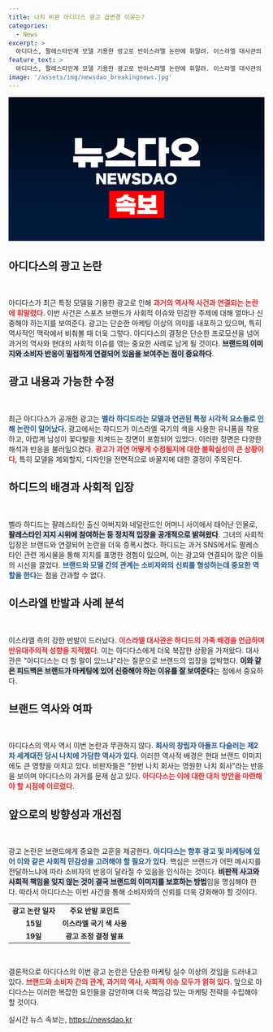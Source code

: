 ```yaml
---
title: 나치 비판 아디다스 광고 급변경 이유는?
categories:
  - News
excerpt: >
  아디다스, 팔레스타인계 모델 기용한 광고로 반이스라엘 논란에 휘말려. 이스라엘 대사관의 강력 반발 속, 광고 교체 결정. 과거 반유대주의 이력까지! 어떤 수정이 이루어질까? 클릭해서 더 알아보세요!
feature_text: >
  아디다스, 팔레스타인계 모델 기용한 광고로 반이스라엘 논란에 휘말려. 이스라엘 대사관의 강력 반발 속, 광고 교체 결정. 과거 반유대주의 이력까지! 어떤 수정이 이루어질까? 클릭해서 더 알아보세요!
image: '/assets/img/newsdao_breakingnews.jpg'
---
```


<p><img src="/assets/img/newsdao_breakingnews.jpg" alt="firstkoreanews 속보" /></p>

<h2 data-ke-size="size26">아디다스의 광고 논란</h2>

<p data-ke-size="size16">&nbsp;</p>

<p>아디다스가 최근 특정 모델을 기용한 광고로 인해 <b><span style="color: #ee2323;">과거의 역사적 사건과 연결되는 논란에 휘말렸다</span></b>. 이번 사건은 스포츠 브랜드가 사회적 이슈와 민감한 주제에 대해 얼마나 신중해야 하는지를 보여준다. 광고는 단순한 마케팅 이상의 의미를 내포하고 있으며, 특히 역사적인 맥락에서 비춰볼 때 더욱 그렇다. 아디다스의 결정은 단순한 프로모션을 넘어 과거의 역사와 현대의 사회적 이슈를 엮는 중요한 사례로 남게 될 것이다. <b><span style="background-color: #21538527;">브랜드의 이미지와 소비자 반응이 밀접하게 연결되어 있음을 보여주는 점이 중요하다</span></b>.</p>

<h2 data-ke-size="size26">광고 내용과 가능한 수정</h2>

<p data-ke-size="size16">&nbsp;</p>

<p>최근 아디다스가 공개한 광고는 <b><span style="color: #1a5490;">벨라 하디드라는 모델과 연관된 특정 시각적 요소들로 인해 논란이 일어났다</span></b>. 광고에서는 하디드가 이스라엘 국기의 색을 사용한 유니폼을 착용하고, 아랍계 남성이 꽃다발을 치켜드는 장면이 포함되어 있었다. 이러한 장면은 다양한 해석과 반응을 불러일으켰다. <b><span style="color: #ee2323;">광고가 과연 어떻게 수정될지에 대한 불확실성이 큰 상황이다</span></b>, 특히 모델을 제외할지, 디자인을 전면적으로 바꿀지에 대한 결정이 주목된다. </p>

<h2 data-ke-size="size26">하디드의 배경과 사회적 입장</h2>

<p data-ke-size="size16">&nbsp;</p>

<p>벨라 하디드는 팔레스타인 출신 아버지와 네덜란드인 어머니 사이에서 태어난 인물로, <b><span style="background-color: #21538527;">팔레스타인 지지 시위에 참여하는 등 정치적 입장을 공개적으로 밝혀왔다</span></b>. 그녀의 사회적 입장은 브랜드와 연결되어 논란을 더욱 증폭시켰다. 하디드는 과거 SNS에서도 팔레스타인 관련 게시물을 통해 지지를 표명한 경험이 있으며, 이는 광고와 연결되어 많은 이들의 시선을 끌었다. <b><span style="color: #1a5490;">브랜드와 모델 간의 관계는 소비자와의 신뢰를 형성하는데 중요한 역할을 한다</span></b>는 점을 간과할 수 없다.</p>

<h2 data-ke-size="size26">이스라엘 반발과 사례 분석</h2>

<p data-ke-size="size16">&nbsp;</p>

<p>이스라엘 측의 강한 반발이 드러났다. <b><span style="color: #ee2323;">이스라엘 대사관은 하디드의 가족 배경을 언급하며 반유대주의적 성향을 지적했다</span></b>. 이는 아디다스에게 더욱 복잡한 상황을 가져왔다. 대사관은 "아디다스는 더 할 말이 있느냐"라는 질문으로 브랜드의 입장을 압박했다. <b><span style="background-color: #21538527;">이와 같은 피드백은 브랜드가 마케팅에 있어 신중해야 하는 이유를 잘 보여준다</span></b>는 점에서 중요하다.</p>

<h2 data-ke-size="size26">브랜드 역사와 여파</h2>

<p data-ke-size="size16">&nbsp;</p>

<p>아디다스의 역사 역시 이번 논란과 무관하지 않다. <b><span style="color: #1a5490;">회사의 창립자 아돌프 다슬러는 제2차 세계대전 당시 나치에 가담한 역사가 있다</span></b>. 이러한 역사적 배경은 현대 브랜드 이미지에도 큰 영향을 미치고 있다. 비판자들은 "한번 나치 회사는 영원한 나치 회사"라는 반응을 보이며 아디다스의 과거를 문제 삼고 있다. <b><span style="color: #ee2323;">아디다스는 이에 대한 대처 방안을 마련해야 할 시점에 이르렀다</span></b>.</p>

<h2 data-ke-size="size26">앞으로의 방향성과 개선점</h2>

<p data-ke-size="size16">&nbsp;</p>

<p>광고 논란은 브랜드에게 중요한 교훈을 제공한다. <b><span style="color: #1a5490;">아디다스는 향후 광고 및 마케팅에 있어 이와 같은 사회적 민감성을 고려해야 할 필요가 있다</span></b>. 핵심은 브랜드가 어떤 메시지를 전달하느냐에 따라 소비자의 반응이 달라질 수 있음을 인식하는 것이다. <b><span style="background-color: #21538527;">비판적 사고와 사회적 책임을 잊지 않는 것이 결국 브랜드의 이미지를 보호하는 방법</span></b>임을 명심해야 한다. 따라서 아디다스는 이번 사건을 통해 소비자와의 신뢰를 더욱 강화해야 할 것이다. </p>

<table>
<tr>
<td style="text-align: center; height: 17px;"><b>광고 논란 일자</b></td>
<td style="text-align: center; height: 17px;"><b>주요 반발 포인트</b></td>
</tr>
<tr>
<td style="text-align: center; height: 17px;"><b>15일</b></td>
<td style="text-align: center; height: 17px;"><b>이스라엘 국기 색 사용</b></td>
</tr>
<tr>
<td style="text-align: center; height: 17px;"><b>19일</b></td>
<td style="text-align: center; height: 17px;"><b>광고 조정 결정 발표</b></td>
</tr>
</table>

<p data-ke-size="size16">&nbsp;</p>

<p>결론적으로 아디다스의 이번 광고 논란은 단순한 마케팅 실수 이상의 것임을 드러내고 있다. <b><span style="color: #ee2323;">브랜드와 소비자 간의 관계, 과거의 역사, 사회적 이슈 모두가 얽혀 있다</span></b>. 앞으로 아디다스는 이러한 복잡한 요인들을 감안하며 더욱 책임감 있는 마케팅 전략을 수립해야 할 것이다.</p>
실시간 뉴스 속보는, <a href="https://newsdao.kr" rel="dofollow">https://newsdao.kr</a>


